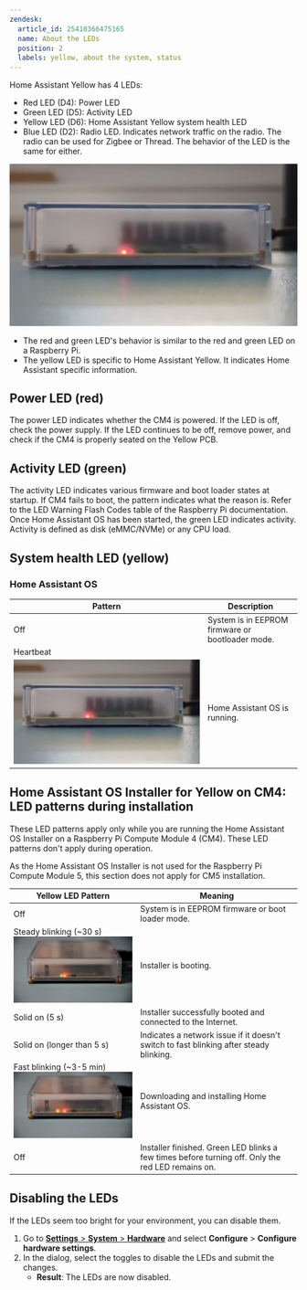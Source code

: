 ```yaml
---
zendesk:
  article_id: 25410366475165
  name: About the LEDs
  position: 2
  labels: yellow, about the system, status
---
```


Home Assistant Yellow has 4 LEDs:

- Red LED (D4): Power LED
- Green LED (D5): Activity LED
- Yellow LED (D6): Home Assistant Yellow system health LED
- Blue LED (D2): Radio LED. Indicates network traffic on the radio. The radio can be used for Zigbee or Thread. The behavior of the LED is the same for either.

 ![Clip showing 3 LEDs. The red is on solid, the green is blinking, and the yellow LED is blinking in a heartbeat pattern](/static/img/yellow/yellow_heartbeat_yellow_led.webp)

- The red and green LED's behavior is similar to the red and green LED on a Raspberry Pi.
- The yellow LED is specific to Home Assistant Yellow. It indicates Home Assistant specific information.

## Power LED (red)

The power LED indicates whether the CM4 is powered. If the LED is off, check the power supply. If the LED continues to be off, remove power, and check if the CM4 is properly seated on the Yellow PCB.

## Activity LED (green)

The activity LED indicates various firmware and boot loader states at startup. If CM4 fails to boot, the pattern indicates what the reason is. Refer to the LED Warning Flash Codes table of the Raspberry Pi documentation. Once Home Assistant OS has been started, the green LED indicates activity. Activity is defined as disk (eMMC/NVMe) or any CPU load.

## System health LED (yellow)

### Home Assistant OS

| Pattern                                                               | Description                                      |
| --------------------------------------------------------------------- | ------------------------------------------------ |
| Off                                                                   | System is in EEPROM firmware or bootloader mode. |
| Heartbeat                                                             |
| ![Heartbeat LED](/static/img/yellow/yellow_heartbeat_yellow_led.webp) | Home Assistant OS is running.                    |

## Home Assistant OS Installer for Yellow on CM4: LED patterns during installation

These LED patterns apply only while you are running the Home Assistant OS Installer on a Raspberry Pi Compute Module 4 (CM4). These LED patterns don't apply during operation.

As the Home Assistant OS Installer is not used for the Raspberry Pi Compute Module 5, this section does not apply for CM5 installation.

| Yellow LED Pattern                                                                                | Meaning                                                                                           |
| ------------------------------------------------------------------------------------------------- | ------------------------------------------------------------------------------------------------- |
| Off                                                                                               | System is in EEPROM firmware or boot loader mode.                                                 |
| Steady blinking (~30 s) ![Steady blinking](/static/img/yellow/led-pattern-blink-steady.webp)      | Installer is booting.                                                                             |
| Solid on (5 s)                                                                                    | Installer successfully booted and connected to the Internet.                                      |
| Solid on (longer than 5 s)                                                                        | Indicates a network issue if it doesn't switch to fast blinking after steady blinking.            |
| Fast blinking (~3-5 min) ![Fast blinking](/static/img/yellow/led-pattern-install-blink-fast.webp) | Downloading and installing Home Assistant OS.                                                     |
| Off                                                                                               | Installer finished. Green LED blinks a few times before turning off. Only the red LED remains on. |

## Disabling the LEDs

If the LEDs seem too bright for your environment, you can disable them.

1. Go to [**Settings** > **System** > **Hardware**](https://my.home-assistant.io/redirect/hardware/) and select **Configure** > **Configure hardware settings**.
2. In the dialog, select the toggles to disable the LEDs and submit the changes.
    - **Result**: The LEDs are now disabled.
